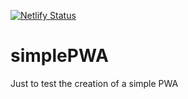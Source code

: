 [![Netlify Status](https://api.netlify.com/api/v1/badges/a10c07b7-049c-4a5f-b749-0018824f0f95/deploy-status)](https://app.netlify.com/sites/yetanotherpwa/deploys)

# simplePWA

Just to test the creation of a simple PWA
